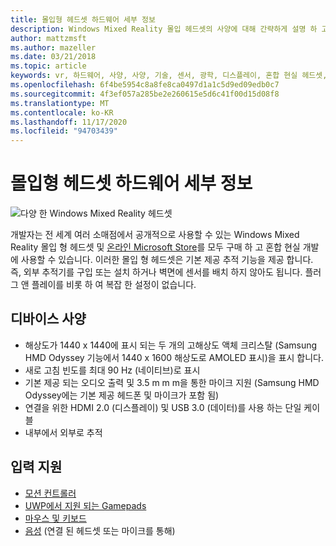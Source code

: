 ```yaml
---
title: 몰입형 헤드셋 하드웨어 세부 정보
description: Windows Mixed Reality 몰입 헤드셋의 사양에 대해 간략하게 설명 하 고 내부 추적을 사용 하 여 VR를 제공 합니다 (외부 설치 필요 없음).
author: mattzmsft
ms.author: mazeller
ms.date: 03/21/2018
ms.topic: article
keywords: vr, 하드웨어, 사양, 사양, 기술, 센서, 광학, 디스플레이, 혼합 현실 헤드셋, 가상 현실 헤드셋, 가상 현실 정의, 모던 헤드셋
ms.openlocfilehash: 6f4be5954c8a8fe8ca0497d1a1c5d9ed09edb0c7
ms.sourcegitcommit: 4f3ef057a285be2e260615e5d6c41f00d15d08f8
ms.translationtype: MT
ms.contentlocale: ko-KR
ms.lasthandoff: 11/17/2020
ms.locfileid: "94703439"
---
```

# <a name="immersive-headset-hardware-details"></a>몰입형 헤드셋 하드웨어 세부 정보

![다양 한 Windows Mixed Reality 헤드셋](images/MR-headsets.png)

개발자는 전 세계 여러 소매점에서 공개적으로 사용할 수 있는 Windows Mixed Reality 몰입 형 헤드셋 및 [온라인 Microsoft Store](https://www.microsoft.com/store/collections/VRandMixedrealityheadsets)를 모두 구매 하 고 혼합 현실 개발에 사용할 수 있습니다. 이러한 몰입 형 헤드셋은 기본 제공 추적 기능을 제공 합니다. 즉, 외부 추적기를 구입 또는 설치 하거나 벽면에 센서를 배치 하지 않아도 됩니다. 플러그 앤 플레이를 비롯 하 여 복잡 한 설정이 없습니다.

## <a name="device-specifications"></a>디바이스 사양
* 해상도가 1440 x 1440에 표시 되는 두 개의 고해상도 액체 크리스탈 (Samsung HMD Odyssey 기능에서 1440 x 1600 해상도로 AMOLED 표시)을 표시 합니다.
* 새로 고침 빈도를 최대 90 Hz (네이티브)로 표시
* 기본 제공 되는 오디오 출력 및 3.5 m m m을 통한 마이크 지원 (Samsung HMD Odyssey에는 기본 제공 헤드폰 및 마이크가 포함 됨)
* 연결을 위한 HDMI 2.0 (디스플레이) 및 USB 3.0 (데이터)를 사용 하는 단일 케이블
* 내부에서 외부로 추적

## <a name="input-support"></a>입력 지원
* [모션 컨트롤러](../design/motion-controllers.md)
* [UWP에서 지원 되는 Gamepads](hardware-accessories.md)
* [마우스 및 키보드](hardware-accessories.md)
* [음성](../design/voice-input.md) (연결 된 헤드셋 또는 마이크를 통해)

